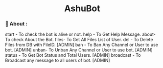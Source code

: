 <h1 align="center">AshuBot</h1>




### 🍁 About :



start - To check the bot is alive or not.
help - To Get Help Message.
about- To check About the Bot.
files- To Get All Files List of User.
del - To Delete Files from DB with FileID. [ADMIN]
ban - To Ban Any Channel or User to use bot. [ADMIN]
unban- To Unban Any Channel or User to use bot. [ADMIN]
status - To Get Bot Status and Total Users. [ADMIN]
broadcast - To Broadcast any message to all users of bot. [ADMIN]
```

